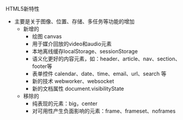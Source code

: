HTML5新特性
- 主要是关于图像、位置、存储、多任务等功能的增加
    - 新增的
        - 绘图 canvas
        - 用于媒介回放的video和audio元素
        - 本地离线缓存localStorage、sessionStorage
        - 语义化更好的内容元素，如：header、article、nav、section、footer等
        - 表单控件 calendar、date、time、email、url、search 等
        - 新的技术 webworker、websocket
        - 新的文档属性 document.visibilityState
    - 移除的
        - 纯表现的元素：big，center
        - 对可用性产生负面影响的元素：frame、frameset、noframes